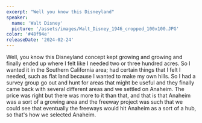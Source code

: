 ```yaml
---
excerpt: "Well you know this Disneyland"
speaker:
  name: 'Walt Disney'
  picture: '/assets/images/Walt_Disney_1946_cropped_100x100.JPG'
color: '#48f94e'
releaseDate: '2024-02-24'
---
```

Well, you know this Disneyland concept kept growing and growing and finally ended up where I felt like I needed two or three hundred acres. So I wanted it in the Southern California area; had certain things that I felt I needed, such as flat land because I wanted to make my own hills. So I had a survey group go out and hunt for areas that might be useful and they finally came back with several different areas and we settled on Anaheim. The price was right but there was more to it than that, and that is that Anaheim was a sort of a growing area and the freeway project was such that we could see that eventually the freeways would hit Anaheim as a sort of a hub, so that's how we selected Anaheim.